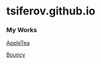 # tsiferov.github.io
### My Works

[AppleTea](https://tsiferov.github.io/AppleTea/app/index.html)

[Bouncy](https://tsiferov.github.io/Bouncy/app/index.html)
